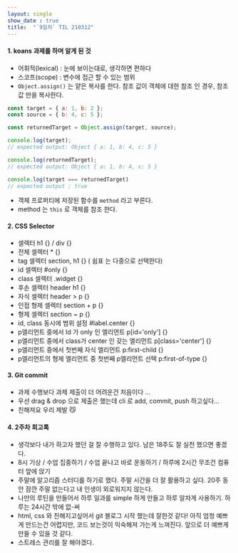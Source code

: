 ```yaml
---
layout: single
show_date : true
title:  "`9일차` TIL 210312"
---
```


#### 1. koans 과제를 하며 알게 된 것
- 어휘적(lexical) : 눈에 보이는대로, 생각하면 편하다
- 스코프(scope) : 변수에 접근 할 수 있는 범위
- `Object.assign()`  는 얕은 복사를 한다. 참조 값이 객체에 대한 참조 인 경우, 참조 값 만을 복사한다.

```javascript
const target = { a: 1, b: 2 };
const source = { b: 4, c: 5 };

const returnedTarget = Object.assign(target, source);

console.log(target);
// expected output: Object { a: 1, b: 4, c: 5 }

console.log(returnedTarget);
// expected output: Object { a: 1, b: 4, c: 5 }

console.log(target === returnedTarget)
// expected output ; true
```

- 객체 프로퍼티에 저장된 함수를 `method` 라고 부른다.
- method 는 `this` 로 객체를 참조 한다.

#### 2. CSS Selector
- 셀렉터 h1 {} / div {}
- 전체 셀렉터 * {}
- tag 셀렉터 section, h1 {} ( 쉼표 는 다중으로 선택한다)
- id 셀렉터 #only {}
- class 셀렉터 .widget {}
- 후손 셀렉터 header h1 {}
- 자식 셀렉터 header > p {}
- 인접 형제 셀렉터 section + p {}
- 형제 셀렉터 section ~ p {}
- id, class 동시에 범위 설정 #label.center {}
- p엘리먼트 중에서 Id 가 only 인 엘리먼트 p[id='only'] {}
- p엘리먼트 중에서 class가 center 인 갖는 엘리먼트 p[class='center'] {}
- p엘리먼트 중에서 첫번째 자식 엘리먼트 p:first-child {}
- p엘리먼트의 형제 엘리먼트 중 첫번째 p엘리먼트 선택 p:first-of-type {}

#### 3. Git commit
- 과제 수행보다 과제 제출이 더 어려운건 처음이다 ...
- 우선 drag & drop 으로 제출은 했는데 cli 로 add, commit, push 하고싶다... 
- 친해져요 우리 제발 😼


#### 4. 2주차 회고록
 - 생각보다 내가 하고자 했던 걸 잘 수행하고 있다. 남은 18주도 잘 실천 했으면 좋겠다.
 - 8시 기상 / 수업 집중하기 / 수업 끝나고 바로 운동하기 / 하루에 2시간 무조건 컴퓨터 앞에 앉기
 - 주말에 알고리즘 스터디를 하기로 했다. 주말 시간을 더 잘 활용하고 싶다. 20주 동안 잠깐 주말 없는다고 내 인생이 외로워지지 않는다.
 - 나만의 루틴을 만들어서 하루 일과를 simple 하게 만들고 하루 알차게 사용하기. 하루는 24시간 밖에 없-써
 - html, css 와 친해지고싶어서 git 블로그 시작 했는데 잘한것 같다! 아직 엄청 예쁘게 만드는건 어렵지만, 코드 보는것이 익숙해져 가는게 느껴진다. 앞으로 더 예쁘게 만들 수 있을 것 같다.
 - 스트레스 관리를 잘 해야겠다.
